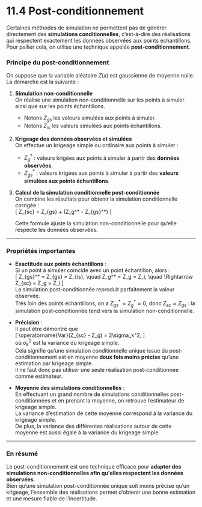 # 11.4 Post-conditionnement

Certaines méthodes de simulation ne permettent pas de générer directement des **simulations conditionnelles**, c’est-à-dire des réalisations qui respectent exactement les données observées aux points échantillons. Pour pallier cela, on utilise une technique appelée **post-conditionnement**.

### Principe du post-conditionnement

On suppose que la variable aléatoire $Z(x)$ est gaussienne de moyenne nulle. La démarche est la suivante :

1. **Simulation non-conditionnelle**  
   On réalise une simulation non-conditionnelle sur les points à simuler ainsi que sur les points échantillons.  
   - Notons $Z_{gs}$ les valeurs simulées aux points à simuler.  
   - Notons $Z_{is}$ les valeurs simulées aux points échantillons.

2. **Krigeage des données observées et simulées**  
   On effectue un krigeage simple ou ordinaire aux points à simuler :  
   - $Z_g^*$ : valeurs krigées aux points à simuler à partir des **données observées**.  
   - $Z_{gs}^*$ : valeurs krigées aux points à simuler à partir des **valeurs simulées aux points échantillons**.

3. **Calcul de la simulation conditionnelle post-conditionnée**  
   On combine les résultats pour obtenir la simulation conditionnelle corrigée :  
   \[
   Z_{sc} = Z_{gs} + (Z_g^* - Z_{gs}^*)
   \]
   
   Cette formule ajuste la simulation non-conditionnelle pour qu’elle respecte les données observées.

---

### Propriétés importantes

- **Exactitude aux points échantillons** :  
  Si un point à simuler coïncide avec un point échantillon, alors :  
  \[
  Z_{gs}^* = Z_{gs} = Z_{is}, \quad Z_g^* = Z_g = Z_i, \quad \Rightarrow Z_{sc} = Z_g = Z_i
  \]  
  La simulation post-conditionnée reproduit parfaitement la valeur observée.  
  Très loin des points échantillons, on a $Z_{gs}^* \approx Z_g^* \approx 0$, donc $Z_{sc} \approx Z_{gs}$ : la simulation post-conditionnée tend vers la simulation non-conditionnelle.

- **Précision** :  
  Il peut être démontré que  
  \[
  \operatorname{Var}(Z_{sc} - Z_g) = 2\sigma_k^2,
  \]  
  où $\sigma_k^2$ est la variance du krigeage simple.  
  Cela signifie qu’une simulation conditionnelle unique issue du post-conditionnement est en moyenne **deux fois moins précise** qu’une estimation par krigeage simple.  
  Il ne faut donc pas utiliser une seule réalisation post-conditionnée comme estimateur.

- **Moyenne des simulations conditionnelles** :  
  En effectuant un grand nombre de simulations conditionnelles post-conditionnées et en prenant la moyenne, on retrouve l’estimateur de krigeage simple.  
  La variance d’estimation de cette moyenne correspond à la variance du krigeage simple.  
  De plus, la variance des différentes réalisations autour de cette moyenne est aussi égale à la variance du krigeage simple.

---

### En résumé

Le post-conditionnement est une technique efficace pour **adapter des simulations non-conditionnelles afin qu'elles respectent les données observées**.  
Bien qu’une simulation post-conditionnée unique soit moins précise qu’un krigeage, l’ensemble des réalisations permet d’obtenir une bonne estimation et une mesure fiable de l’incertitude.

